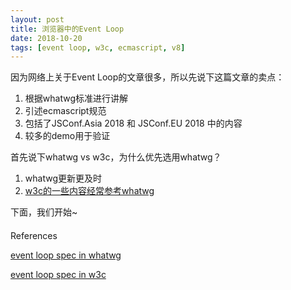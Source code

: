 ```yaml
---
layout: post
title: 浏览器中的Event Loop
date: 2018-10-20
tags: [event loop, w3c, ecmascript, v8]
---
```


因为网络上关于Event Loop的文章很多，所以先说下这篇文章的卖点：
1. 根据whatwg标准进行讲解
2. 引述ecmascript规范
3. 包括了JSConf.Asia 2018 和 JSConf.EU 2018 中的内容
4. 较多的demo用于验证

<!-- more -->

首先说下whatwg vs w3c，为什么优先选用whatwg？
1. whatwg更新更及时
2. [w3c的一些内容经常参考whatwg](https://stackoverflow.com/questions/6825713/html5-w3c-vs-whatwg-which-gives-the-most-authoritative-spec)

下面，我们开始~

#### 

<div class="references">References</div>

[event loop spec in whatwg](https://html.spec.whatwg.org/multipage/webappapis.html#event-loops)

[event loop spec in w3c](https://www.w3.org/TR/2011/WD-html5-20110525/webappapis.html#event-loops)

